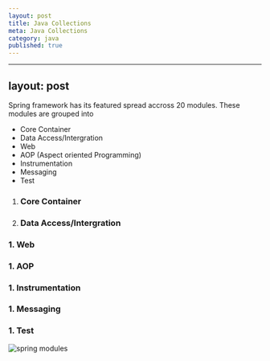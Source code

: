 ```yaml
---
layout: post
title: Java Collections
meta: Java Collections
category: java
published: true
---
```

---
layout: post
---
Spring framework has its featured spread accross 20 modules.  These modules are grouped into 
* Core Container
* Data Access/Intergration
* Web
* AOP (Aspect oriented Programming)
* Instrumentation 
* Messaging
* Test

1. ### **Core Container**

1. ### **Data Access/Intergration**
### 1. **Web**
### 1. **AOP**
### 1. **Instrumentation**
### 1. **Messaging**
### 1. **Test**


![spring modules]({{site.baseurl}}resources/images/spring-framework-modules.JPG)

